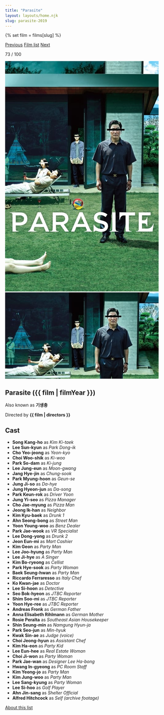 ```yaml
---
title: "Parasite"
layout: layouts/home.njk
slug: parasite-2019
---
```


{% set film = films[slug] %}

<nav class="films">
  <a class="prev" href="../sink-or-swim-2018">Previous</a>
  <a href="../">Film list</a>
  <a class="next" href="../portrait-of-a-lady-on-fire-2019">Next</a>
</nav>

<p>73 / 100</p>

<article class="film">
  <div class="backdrop-and-poster">
    <img class="poster" src="../films/posters/parasite-2019.jpg" alt="">
    <img class="backdrop" src="../films/backdrops/parasite-2019.jpg" alt="">
  </div>

  <h1>Parasite ({{ film | filmYear }})</h1>

  <p>Also known as <strong>기생충</strong></p>

  <p class="director">
    Directed by <strong>{{ film | directors }}</strong>
  </p>


  <h2>
    Cast
  </h2>
  <ul>
            <li><strong>Song Kang-ho</strong> as <em>Kim Ki-taek</em></li>
        <li><strong>Lee Sun-kyun</strong> as <em>Park Dong-ik</em></li>
        <li><strong>Cho Yeo-jeong</strong> as <em>Yeon-kyo</em></li>
        <li><strong>Choi Woo-shik</strong> as <em>Ki-woo</em></li>
        <li><strong>Park So-dam</strong> as <em>Ki-jung</em></li>
        <li><strong>Lee Jung-eun</strong> as <em>Moon-gwang</em></li>
        <li><strong>Jang Hye-jin</strong> as <em>Chung-sook</em></li>
        <li><strong>Park Myung-hoon</strong> as <em>Geun-se</em></li>
        <li><strong>Jung Ji-so</strong> as <em>Da-hye</em></li>
        <li><strong>Jung Hyeon-jun</strong> as <em>Da-song</em></li>
        <li><strong>Park Keun-rok</strong> as <em>Driver Yoon</em></li>
        <li><strong>Jung Yi-seo</strong> as <em>Pizza Manager</em></li>
        <li><strong>Cho Jae-myung</strong> as <em>Pizza Man</em></li>
        <li><strong>Jeong Ik-han</strong> as <em>Neighbor</em></li>
        <li><strong>Kim Kyu-baek</strong> as <em>Drunk 1</em></li>
        <li><strong>Ahn Seong-bong</strong> as <em>Street Man</em></li>
        <li><strong>Yoon Young-woo</strong> as <em>Benz Dealer</em></li>
        <li><strong>Park Jae-wook</strong> as <em>VR Specialist</em></li>
        <li><strong>Lee Dong-yong</strong> as <em>Drunk 2</em></li>
        <li><strong>Jeon Eun-mi</strong> as <em>Mart Cashier</em></li>
        <li><strong>Kim Geon</strong> as <em>Party Man</em></li>
        <li><strong>Lee Joo-hyung</strong> as <em>Party Man</em></li>
        <li><strong>Lee Ji-hye</strong> as <em>A Singer</em></li>
        <li><strong>Kim Bo-ryeong</strong> as <em>Cellist</em></li>
        <li><strong>Park Hye-sook</strong> as <em>Party Woman</em></li>
        <li><strong>Baek Seung-hwan</strong> as <em>Party Man</em></li>
        <li><strong>Riccardo Ferraresso</strong> as <em>Italy Chef</em></li>
        <li><strong>Ko Kwan-jae</strong> as <em>Doctor</em></li>
        <li><strong>Lee Si-hoon</strong> as <em>Detective</em></li>
        <li><strong>Seo Bok-hyeon</strong> as <em>JTBC Reporter</em></li>
        <li><strong>Shim Soo-mi</strong> as <em>JTBC Reporter</em></li>
        <li><strong>Yoon Hye-ree</strong> as <em>JTBC Reporter</em></li>
        <li><strong>Andreas Fronk</strong> as <em>German Father</em></li>
        <li><strong>Anna Elisabeth Rihlmann</strong> as <em>German Mother</em></li>
        <li><strong>Rosie Peralta</strong> as <em>Southeast Asian Housekeeper</em></li>
        <li><strong>Shin Seung-min</strong> as <em>Namgung Hyun-ja</em></li>
        <li><strong>Park Seo-jun</strong> as <em>Min-hyuk</em></li>
        <li><strong>Kwak Sin-ae</strong> as <em>Judge (voice)</em></li>
        <li><strong>Choi Jeong-hyun</strong> as <em>Assistant Chef</em></li>
        <li><strong>Kim Ha-eon</strong> as <em>Party Kid</em></li>
        <li><strong>Lee Eun-hee</strong> as <em>Real Estate Woman</em></li>
        <li><strong>Choi Ji-won</strong> as <em>Party Woman</em></li>
        <li><strong>Park Jae-wan</strong> as <em>Designer Lee Ha-bong</em></li>
        <li><strong>Hwang In-gyeong</strong> as <em>PC Room Staff</em></li>
        <li><strong>Kim Yeong-jo</strong> as <em>Party Man</em></li>
        <li><strong>Kim Jung-woo</strong> as <em>Party Man</em></li>
        <li><strong>Lee Sang-kyung</strong> as <em>Party Woman</em></li>
        <li><strong>Lee Si-hoo</strong> as <em>Golf Player</em></li>
        <li><strong>Ahn Jin-sang</strong> as <em>Shelter Official</em></li>
        <li><strong>Alfred Hitchcock</strong> as <em>Self (archive footage)</em></li>
  </ul>
</article>
<footer>
  <a href="../about">About this list</a>
</footer>
